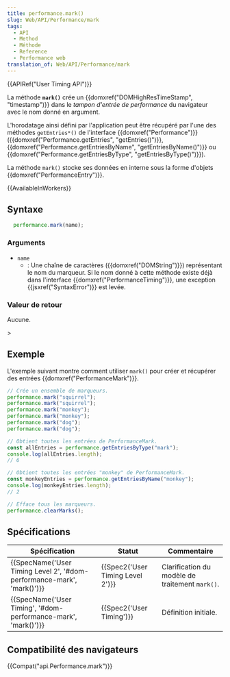 ```yaml
---
title: performance.mark()
slug: Web/API/Performance/mark
tags:
  - API
  - Method
  - Méthode
  - Reference
  - Performance web
translation_of: Web/API/Performance/mark
---
```

{{APIRef("User Timing API")}}

La méthode **`mark()`** crée un {{domxref("DOMHighResTimeStamp", "timestamp")}} dans le _tampon d'entrée de performance_ du navigateur avec le nom donné en argument.

L'horodatage ainsi défini par l'application peut être récupéré par l'une des méthodes `getEntries*()` de l'interface {{domxref("Performance")}} ({{domxref("Performance.getEntries", "getEntries()")}}, {{domxref("Performance.getEntriesByName", "getEntriesByName()")}} ou {{domxref("Performance.getEntriesByType", "getEntriesByType()")}}).

La méthode `mark()` stocke ses données en interne sous la forme d'objets {{domxref("PerformanceEntry")}}.

{{AvailableInWorkers}}

## Syntaxe

```js
  performance.mark(name);
```

### Arguments

- `name`
  - : Une chaîne de caractères ({{domxref("DOMString")}}) représentant le nom du marqueur. Si le nom donné à cette méthode existe déjà dans l'interface {{domxref("PerformanceTiming")}}, une exception {{jsxref("SyntaxError")}} est levée.

### Valeur de retour

Aucune.

\>

## Exemple

L'exemple suivant montre comment utiliser `mark()` pour créer et récupérer des entrées {{domxref("PerformanceMark")}}.

```js
// Crée un ensemble de marqueurs.
performance.mark("squirrel");
performance.mark("squirrel");
performance.mark("monkey");
performance.mark("monkey");
performance.mark("dog");
performance.mark("dog");

// Obtient toutes les entrées de PerformanceMark.
const allEntries = performance.getEntriesByType("mark");
console.log(allEntries.length);
// 6

// Obtient toutes les entrées "monkey" de PerformanceMark.
const monkeyEntries = performance.getEntriesByName("monkey");
console.log(monkeyEntries.length);
// 2

// Efface tous les marqueurs.
performance.clearMarks();
```

## Spécifications

| Spécification                                                                                | Statut                                       | Commentaire                                     |
| -------------------------------------------------------------------------------------------- | -------------------------------------------- | ----------------------------------------------- |
| {{SpecName('User Timing Level 2', '#dom-performance-mark', 'mark()')}} | {{Spec2('User Timing Level 2')}} | Clarification du modèle de traitement `mark()`. |
| {{SpecName('User Timing', '#dom-performance-mark', 'mark()')}}         | {{Spec2('User Timing')}}             | Définition initiale.                            |

## Compatibilité des navigateurs

{{Compat("api.Performance.mark")}}
